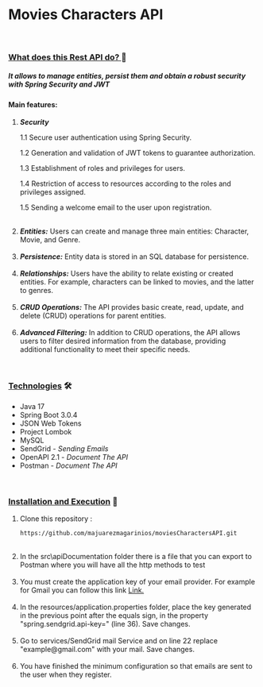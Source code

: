 <h1> Movies Characters API </h1>
<p>  
 <img src="https://img.shields.io/badge/Status-Finished-green" alt="">
 <img src="https://img.shields.io/badge/Version-v1.0-blue" alt="">
</p>

<h3> <u>What does this Rest API do? </u> 🚀</h3>
<h5> It allows to manage entities, persist them and obtain a robust security with Spring Security and JWT</h5>

<h4> Main features: </h4>
<ol>
  <li>
    <b><i>Security</i></b>  
        <p>1.1 Secure user authentication using Spring Security.</p> 
        <p>1.2 Generation and validation of JWT tokens to guarantee authorization. </p>
        <p>1.3 Establishment of roles and privileges for users. </p>
        <p>1.4 Restriction of access to resources according to the roles and privileges assigned. </p>
        <p>1.5 Sending a welcome email to the user upon registration. </p>
  </li>

  <br />

  <li>
    <i><b>Entities:</b></i> Users can create and manage three main entities: Character, Movie, and Genre.
  </li>

  <br />

  <li>
    <i><b>Persistence:</b></i> Entity data is stored in an SQL database for persistence.
  </li>

  <br />

  <li>
    <i><b>Relationships:</b></i> Users have the ability to relate existing or created entities. For example, characters can be
      linked to movies, and the latter to genres.
  </li>

  <br />

  <li>
    <i><b>CRUD Operations:</b></i> The API provides basic create, read, update, and delete (CRUD) operations for parent entities.
  </li>

<br />

  <li>
     <i><b>Advanced Filtering:</b></i> In addition to CRUD operations, the API allows users to filter desired information from the
        database, providing additional functionality to meet their specific needs.
  </li>
</ol>

<br />

<h3> <u>Technologies</u> 🛠️</h3>

<ul>
  <li>Java 17</li>
  <li>Spring Boot 3.0.4 </li>
  <li>JSON Web Tokens </li>
  <li>Project Lombok </li>
  <li>MySQL </li>
  <li>SendGrid - <i>Sending Emails</i> </li>
  <li>OpenAPI 2.1 - <i>Document The API</i> </li>
  <li>Postman - <i>Document The API</i></li>
</ul>

<br />

<h3> <u>Installation and Execution</u> 🔧</h3>

<ol>
   <li>Clone this repository :

   ```shell
   https://github.com/majuarezmagarinios/moviesCharactersAPI.git
   ```
  </li>
  <br />
  <li>In the src\apiDocumentation folder there is a file that you can export to Postman where you will have all the http methods to test</li>
  <br />
  <li>You must create the application key of your email provider. For example for Gmail you can follow this link <a href="https://support.google.com/accounts/answer/185833?hl=es">Link.</a></li>
  <br />
  <li>In the resources/application.properties folder, place the key generated in the previous point after the equals sign, in the property "spring.sendgrid.api-key=" (line 36). Save changes.</li>
  <br />
  <li>Go to services/SendGrid mail Service and on line 22 replace "example@gmail.com" with your mail. Save changes.</li>
  <br />
  <li>You have finished the minimum configuration so that emails are sent to the user when they register.</li>
</ol>

